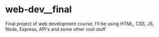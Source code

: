 # web-dev__final
Final project of web development course, I'll be using HTML, CSS, JS, Node, Express, API's and some other cool stuff
